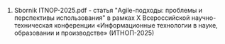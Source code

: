 1) Sbornik ITNOP-2025.pdf - статья "Agile-подходы: проблемы и перспективы использования" в рамках X Всероссийской научно-техническая конференции «Информационные технологии в науке, образовании и производстве» (ИТНОП-2025)
